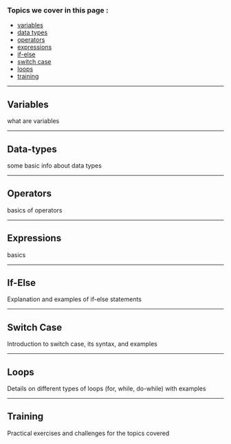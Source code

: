 ### Topics we cover in this page : 
- [variables](#variables)
- [data types](#data-types)
- [operators](#operators)
- [expressions](#expressions)
- [if-else](#if-else)
- [switch case](#switch-case)
- [loops](#loops)
- [training](#training)

---

## Variables 
<p>what are variables </p>

---

## Data-types
<p>some basic info about data types</p>

---

## Operators 
<p> basics of operators</p>

---

## Expressions
<p>basics</p>

---

## If-Else
<p>Explanation and examples of if-else statements</p>

---

## Switch Case
<p>Introduction to switch case, its syntax, and examples</p>

---

## Loops
<p>Details on different types of loops (for, while, do-while) with examples</p>

---

## Training
<p>Practical exercises and challenges for the topics covered</p>
